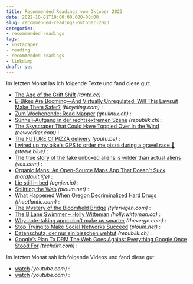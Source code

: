 ```yaml
---
title: Recommended Readings vom Oktober 2023
date: 2022-10-01T19:00:00.000+00:00
slug: recommended-readings-oktober-2023
categories:
- recommended readings
tags:
- instapaper
- reading
- recommended readings
- linkdump
draft: yes
---
```


Im letzten Monat las ich folgende Texte und fand diese gut:

- [The Age of the Grift Shift](https://tante.cc/2023/09/21/the-age-of-the-grift-shift/) *(tante.cc)* : 
- [E-Bikes Are Booming—And Virtually Unregulated. Will This Lawsuit Make Them Safer?](https://www.bicycling.com/culture/a42690937/molly-steinsapir-lawsuit-rad-power-electric-bike/) *(bicycling.com)* : 
- [Zum Wochenende: Road Mapper](https://gnulinux.ch/zum-wochenende-road-mapper) *(gnulinux.ch)* : 
- [Sünneli-Aufgang in der rechts­extremen Szene](https://www.republik.ch/2023/09/30/suenneli-aufgang-in-der-rechtsextremen-szene) *(republik.ch)* : 
- [The Skyscraper That Could Have Toppled Over in the Wind](https://www.newyorker.com/magazine/1995/05/29/the-fifty-nine-story-crisis-citicorp-center) *(newyorker.com)* : 
- [The FUTURE Of PIZZA delivery](https://youtu.be/YjyJRTM0knE?feature=shared) *(youtu.be)* : 
- [I wired up my bike's GPS to order me pizza during a gravel race 🍕](http://steele.blue/geofence-pizza-ordering) *(steele.blue)* : 
- [The true story of the fake unboxed aliens is wilder than actual aliens](https://www.vox.com/culture/23875671/aliens-mexican-congress-real-or-hoax-peru-nazca-mummies-jaime-maussan-fraud-scam) *(vox.com)* : 
- [Organic Maps: An Open-Source Maps App That Doesn't Suck](https://hardfault.life/p/organic-maps-review) *(hardfault.life)* : 
- [Lie still in bed](https://ognjen.io/lie-still-in-bed/) *(ognjen.io)* : 
- [Splitting the Web](https://ploum.net/2023-08-01-splitting-the-web.html) *(ploum.net)* : 
- [What Happened When Oregon Decriminalized Hard Drugs](https://www.theatlantic.com/politics/archive/2023/07/oregon-drug-decriminalization-results-overdoses/674733/) *(theatlantic.com)* : 
- [The Mystery of the Bloomfield Bridge](https://tylervigen.com/the-mystery-of-the-bloomfield-bridge) *(tylervigen.com)* : 
- [The B Lane Swimmer – Holly Witteman](https://holly.witteman.ca/the-b-lane-swimmer/) *(holly.witteman.ca)* : 
- [Why note-taking apps don’t make us smarter](https://www.theverge.com/2023/8/25/23845590/note-taking-apps-ai-chat-distractions-notion-roam-mem-obsidian) *(theverge.com)* : 
- [Stop Trying to Make Social Networks Succeed](https://ploum.net/2023-07-06-stop-trying-to-make-social-networks-succeed.html) *(ploum.net)* : 
- [Datenschutz, der nur ein bisschen wehtut](https://www.republik.ch/2023/08/29/datenschutz-der-nur-ein-bisschen-wehtut) *(republik.ch)* : 
- [Google’s Plan To DRM The Web Goes Against Everything Google Once Stood For](https://www.techdirt.com/2023/08/02/googles-plan-to-drm-the-web-goes-against-everything-google-once-stood-for/) *(techdirt.com)* : 

Im letzten Monat sah ich folgende Videos und fand diese gut:

- [watch](https://www.youtube.com/supported_browsers?next_url=https%3A%2F%2Fwww.youtube.com%2Fwatch%3Fapp%3Ddesktop&amp;v=gvKs2VLmVnY) *(youtube.com)* : 
- [watch](https://www.youtube.com/supported_browsers?feature=youtu.be&amp;next_url=https%3A%2F%2Fwww.youtube.com%2Fwatch%3Fapp%3Ddesktop&amp;v=29UdTJLXaoA) *(youtube.com)* : 
